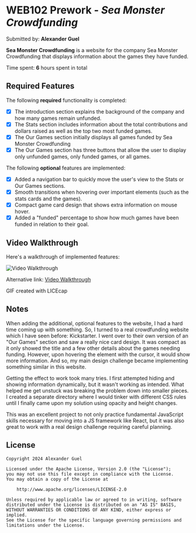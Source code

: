 # WEB102 Prework - _Sea Monster Crowdfunding_

Submitted by: **Alexander Guel**

**Sea Monster Crowdfunding** is a website for the company Sea Monster Crowdfunding that displays information about the games they have funded.

Time spent: **6** hours spent in total

## Required Features

The following **required** functionality is completed:

-   [x] The introduction section explains the background of the company and how many games remain unfunded.
-   [x] The Stats section includes information about the total contributions and dollars raised as well as the top two most funded games.
-   [x] The Our Games section initially displays all games funded by Sea Monster Crowdfunding
-   [x] The Our Games section has three buttons that allow the user to display only unfunded games, only funded games, or all games.

The following **optional** features are implemented:

-   [x] Added a navigation bar to quickly move the user's view to the Stats or Our Games sections.
-   [x] Smooth transitions when hovering over important elements (such as the stats cards and the games).
-   [x] Compact game card design that shows extra information on mouse hover.
-   [x] Added a "funded" percentage to show how much games have been funded in relation to their goal.

## Video Walkthrough

Here's a walkthrough of implemented features:

<img src='https://i.imgur.com/nvEHDoN.gif' title='Video Walkthrough' width='' alt='Video Walkthrough' />

Alternative link: [Video Walkthrough](https://imgur.com/a/sea-monster-crowdfunding-gKIOjzD)

<!-- Replace this with whatever GIF tool you used! -->

GIF created with LICEcap

<!-- Recommended tools:
[Kap](https://getkap.co/) for macOS
[ScreenToGif](https://www.screentogif.com/) for Windows
[peek](https://github.com/phw/peek) for Linux. -->

## Notes

When adding the additional, optional features to the website, I had a hard time coming up with something. So, I turned to a real crowdfunding website which I have seen before: Kickstarter. I went over to their own version of an "Our Games" section and saw a really nice card design. It was compact as it only showed the title and a few other details about the games needing funding. However, upon hovering the element with the cursor, it would show more information. And so, my main design challenge became implementing something similar in this website.

Getting the effect to work took many tries. I first attempted hiding and showing information dynamically, but it wasn't working as intended. What helped me get unstuck was breaking the problem down into smaller pieces. I created a separate directory where I would tinker with different CSS rules until I finally came upon my solution using opacity and height changes.

This was an excellent project to not only practice fundamental JavaScript skills necessary for moving into a JS framework like React, but it was also great to work with a real design challenge requiring careful planning.

## License

    Copyright 2024 Alexander Guel

    Licensed under the Apache License, Version 2.0 (the "License");
    you may not use this file except in compliance with the License.
    You may obtain a copy of the License at

        http://www.apache.org/licenses/LICENSE-2.0

    Unless required by applicable law or agreed to in writing, software
    distributed under the License is distributed on an "AS IS" BASIS,
    WITHOUT WARRANTIES OR CONDITIONS OF ANY KIND, either express or implied.
    See the License for the specific language governing permissions and
    limitations under the License.
